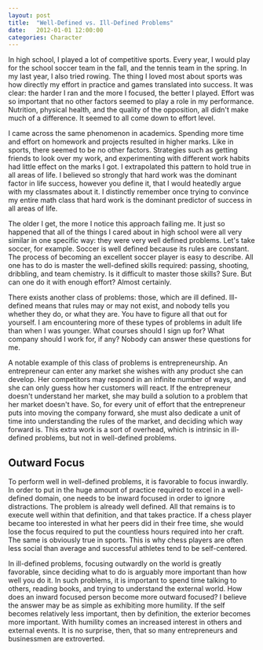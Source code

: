 ```yaml
---
layout: post
title:  "Well-Defined vs. Ill-Defined Problems"
date:   2012-01-01 12:00:00
categories: Character
---
```


In high school, I played a lot of competitive sports. Every year, I would play for the school soccer team in the fall, and the tennis team in the spring. In my last year, I also tried rowing. The thing I loved most about sports was how directly my effort in practice and games translated into success. It was clear: the harder I ran and the more I focused, the better I played. Effort was so important that no other factors seemed to play a role in my performance. Nutrition, physical health, and the quality of the opposition, all didn't make much of a difference. It seemed to all come down to effort level. 

I came across the same phenomenon in academics. Spending more time and effort on homework and projects resulted in higher marks. Like in sports, there seemed to be no other factors. Strategies such as getting friends to look over my work, and experimenting with different work habits had little effect on the marks I got. I extrapolated this pattern to hold true in all areas of life. I believed so strongly that hard work was the dominant factor in life success, however you define it, that I would heatedly argue with my classmates about it. I distinctly remember once trying to convince my entire math class that hard work is the dominant predictor of success in all areas of life. 

The older I get, the more I notice this approach failing me. It just so happened that all of the things I cared about in high school were all very similar in one specific way: they were very well defined problems. Let's take soccer, for example. Soccer is well defined because its rules are constant. The process of becoming an excellent soccer player is easy to describe. All one has to do is master the well-defined skills required: passing, shooting, dribbling, and team chemistry. Is it difficult to master those skills? Sure. But can one do it with enough effort? Almost certainly. 

There exists another class of problems: those, which are ill defined. Ill-defined means that rules may or may not exist, and nobody tells you whether they do, or what they are. You have to figure all that out for yourself. I am encountering more of these types of problems in adult life than when I was younger. What courses should I sign up for? What company should I work for, if any? Nobody can answer these questions for me. 

A notable example of this class of problems is entrepreneurship. An entrepreneur can enter any market she wishes with any product she can develop. Her competitors may respond in an infinite number of ways, and she can only guess how her customers will react. If the entrepreneur doesn't understand her market, she may build a solution to a problem that her market doesn't have. So, for every unit of effort that the entrepreneur puts into moving the company forward, she must also dedicate a unit of time into understanding the rules of the market, and deciding which way forward is. This extra work is a sort of overhead, which is intrinsic in ill-defined problems, but not in well-defined problems. 

## Outward Focus

To perform well in well-defined problems, it is favorable to focus inwardly. In order to put in the huge amount of practice required to excel in a well-defined domain, one needs to be inward focused in order to ignore distractions. The problem is already well defined. All that remains is to execute well within that definition, and that takes practice. If a chess player became too interested in what her peers did in their free time, she would lose the focus required to put the countless hours required into her craft. The same is obviously true in sports. This is why chess players are often less social than average and successful athletes tend to be self-centered. 

In ill-defined problems, focusing outwardly on the world is greatly favorable, since deciding what to do is arguably more important than how well you do it. In such problems, it is important to spend time talking to others, reading books, and trying to understand the external world. How does an inward focused person become more outward focused? I believe the answer may be as simple as exhibiting more humility. If the self becomes relatively less important, then by definition, the exterior becomes more important. With humility comes an increased interest in others and external events. It is no surprise, then, that so many entrepreneurs and businessmen are extroverted.
